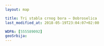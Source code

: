```yaml
---
layout: map

title: Tri stabla crnog bora – Dobroselica
last_modified_at: 2018-05-19T23:04:07+02:00

WDPA: [555589092]
geoSrbija:
---
```

